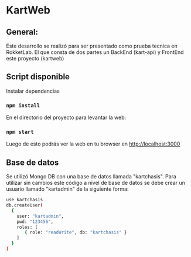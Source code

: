 # KartWeb

## General:
Este desarrollo se realizó para ser presentado como prueba tecnica en RokketLab.
El que consta de dos partes un BackEnd (kart-api) y FrontEnd este proyecto (kartweb) 

## Script disponible

Instalar dependencias

### `npm install`

En el directorio del proyecto para levantar la web:

### `npm start`

Luego de esto podrás ver la web en tu browser en  [http://localhost:3000](http://localhost:3000)

## Base de datos

Se utilizó Mongo DB con una base de datos llamada "kartchasis". 
Para utilizar sin cambios este código a nivel de base de datos se debe crear un usuario llamado "kartadmin" de la siguiente forma:

```bash
use kartchasis 
db.createUser(
  {
    user: "kartadmin",
    pwd: "123456",
    roles: [
       { role: "readWrite", db: "kartchasis" }
    ]
  }
)
```

